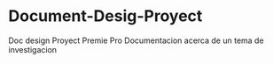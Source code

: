 # Document-Desig-Proyect
 Doc design Proyect Premie Pro   Documentacion acerca de un tema de investigacion
